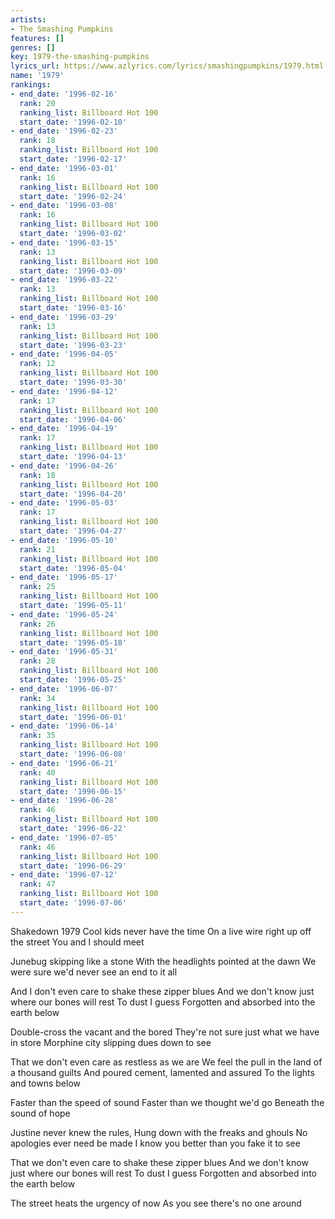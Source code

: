```yaml
---
artists:
- The Smashing Pumpkins
features: []
genres: []
key: 1979-the-smashing-pumpkins
lyrics_url: https://www.azlyrics.com/lyrics/smashingpumpkins/1979.html
name: '1979'
rankings:
- end_date: '1996-02-16'
  rank: 20
  ranking_list: Billboard Hot 100
  start_date: '1996-02-10'
- end_date: '1996-02-23'
  rank: 18
  ranking_list: Billboard Hot 100
  start_date: '1996-02-17'
- end_date: '1996-03-01'
  rank: 16
  ranking_list: Billboard Hot 100
  start_date: '1996-02-24'
- end_date: '1996-03-08'
  rank: 16
  ranking_list: Billboard Hot 100
  start_date: '1996-03-02'
- end_date: '1996-03-15'
  rank: 13
  ranking_list: Billboard Hot 100
  start_date: '1996-03-09'
- end_date: '1996-03-22'
  rank: 13
  ranking_list: Billboard Hot 100
  start_date: '1996-03-16'
- end_date: '1996-03-29'
  rank: 13
  ranking_list: Billboard Hot 100
  start_date: '1996-03-23'
- end_date: '1996-04-05'
  rank: 12
  ranking_list: Billboard Hot 100
  start_date: '1996-03-30'
- end_date: '1996-04-12'
  rank: 17
  ranking_list: Billboard Hot 100
  start_date: '1996-04-06'
- end_date: '1996-04-19'
  rank: 17
  ranking_list: Billboard Hot 100
  start_date: '1996-04-13'
- end_date: '1996-04-26'
  rank: 18
  ranking_list: Billboard Hot 100
  start_date: '1996-04-20'
- end_date: '1996-05-03'
  rank: 17
  ranking_list: Billboard Hot 100
  start_date: '1996-04-27'
- end_date: '1996-05-10'
  rank: 21
  ranking_list: Billboard Hot 100
  start_date: '1996-05-04'
- end_date: '1996-05-17'
  rank: 25
  ranking_list: Billboard Hot 100
  start_date: '1996-05-11'
- end_date: '1996-05-24'
  rank: 26
  ranking_list: Billboard Hot 100
  start_date: '1996-05-18'
- end_date: '1996-05-31'
  rank: 28
  ranking_list: Billboard Hot 100
  start_date: '1996-05-25'
- end_date: '1996-06-07'
  rank: 34
  ranking_list: Billboard Hot 100
  start_date: '1996-06-01'
- end_date: '1996-06-14'
  rank: 35
  ranking_list: Billboard Hot 100
  start_date: '1996-06-08'
- end_date: '1996-06-21'
  rank: 40
  ranking_list: Billboard Hot 100
  start_date: '1996-06-15'
- end_date: '1996-06-28'
  rank: 46
  ranking_list: Billboard Hot 100
  start_date: '1996-06-22'
- end_date: '1996-07-05'
  rank: 46
  ranking_list: Billboard Hot 100
  start_date: '1996-06-29'
- end_date: '1996-07-12'
  rank: 47
  ranking_list: Billboard Hot 100
  start_date: '1996-07-06'
---
```


Shakedown 1979
Cool kids never have the time
On a live wire right up off the street
You and I should meet

Junebug skipping like a stone
With the headlights pointed at the dawn
We were sure we'd never see an end to it all

And I don't even care to shake these zipper blues
And we don't know just where our bones will rest
To dust I guess
Forgotten and absorbed into the earth below

Double-cross the vacant and the bored
They're not sure just what we have in store
Morphine city slipping dues down to see

That we don't even care as restless as we are
We feel the pull in the land of a thousand guilts
And poured cement, lamented and assured
To the lights and towns below

Faster than the speed of sound
Faster than we thought we'd go
Beneath the sound of hope

Justine never knew the rules,
Hung down with the freaks and ghouls
No apologies ever need be made
I know you better than you fake it to see

That we don't even care to shake these zipper blues
And we don't know just where our bones will rest
To dust I guess
Forgotten and absorbed into the earth below

The street heats the urgency of now
As you see there's no one around




